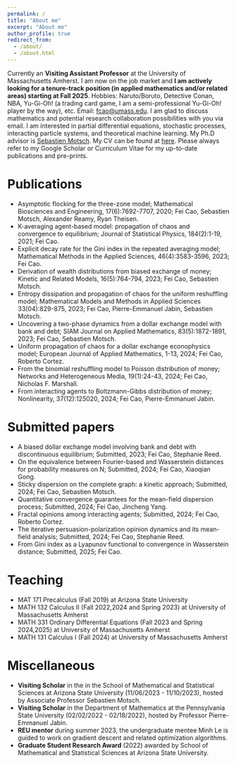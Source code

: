 ```yaml
---
permalink: /
title: "About me"
excerpt: "About me"
author_profile: true
redirect_from: 
  - /about/
  - /about.html
---
```


Currently an **Visiting Assistant Professor** at the University of Massachusetts Amherst. I am now on the job market and **I am actively looking for a tenure-track position (in applied mathematics and/or related areas) starting at Fall 2025**.
Hobbies: Naruto/Boruto, Detective Conan, NBA, Yu-Gi-Oh! (a trading card game, I am a semi-professional Yu-Gi-Oh! player by the way), etc. 
Email: fcao@umass.edu. 
I am glad to discuss mathematics and potential research collaboration possibilities with you via email. 
I am interested in partial differential equations, stochastic processes, interacting particle systems, and theoretical machine learning. 
My Ph.D advisor is [Sebastien Motsch](https://scholar.google.com/citations?user=OY7cVvgAAAAJ&hl=en). 
My CV can be found at [here](https://feicao1995.github.io/files/CV_FeiCao.pdf). Please always refer to my Google Scholar or Curriculum Vitae for my up-to-date publications and pre-prints.

Publications 
======
+ Asymptotic flocking for the three-zone model; Mathematical Biosciences and Engineering, 17(6):7692-7707, 2020; Fei Cao, Sebastien Motsch, Alexander Reamy, Ryan Theisen.
+ K-averaging agent-based model: propagation of chaos and convergence to equilibrium; Journal of Statistical Physics, 184(2):1-19, 2021; Fei Cao.
+ Explicit decay rate for the Gini index in the repeated averaging model; Mathematical Methods in the Applied Sciences, 46(4):3583-3596, 2023; Fei Cao.
+ Derivation of wealth distributions from biased exchange of money; Kinetic and Related Models, 16(5):764-794, 2023; Fei Cao, Sebastien Motsch.
+ Entropy dissipation and propagation of chaos for the uniform reshuffling model; Mathematical Models and Methods in Applied Sciences 33(04):829-875, 2023; Fei Cao, Pierre-Emmanuel Jabin, Sebastien Motsch.
+ Uncovering a two-phase dynamics from a dollar exchange model with bank and debt; SIAM Journal on Applied Mathematics, 83(5):1872-1891, 2023; Fei Cao, Sebastien Motsch.
+ Uniform propagation of chaos for a dollar exchange econophysics model; European Journal of Applied Mathematics, 1-13, 2024; Fei Cao, Roberto Cortez.
+ From the binomial reshuffling model to Poisson distribution of money; Networks and Heterogeneous Media, 19(1):24-43, 2024; Fei Cao, Nicholas F. Marshall.
+ From interacting agents to Boltzmann-Gibbs distribution of money; Nonlinearity, 37(12):125020, 2024; Fei Cao, Pierre-Emmanuel Jabin.

Submitted papers
======
+ A biased dollar exchange model involving bank and debt with discontinuous equilibrium; Submitted, 2023; Fei Cao, Stephanie Reed.
+ On the equivalence between Fourier-based and Wasserstein distances for probability measures on N; Submitted, 2024; Fei Cao, Xiaoqian Gong.
+ Sticky dispersion on the complete graph: a kinetic approach; Submitted, 2024; Fei Cao, Sebastien Motsch.
+ Quantitative convergence guarantees for the mean-field dispersion process; Submitted, 2024; Fei Cao, Jincheng Yang.
+ Fractal opinions among interacting agents; Submitted, 2024; Fei Cao, Roberto Cortez.
+ The iterative persuasion-polarization opinion dynamics and its mean-field analysis; Submitted, 2024; Fei Cao, Stephanie Reed.
+ From Gini index as a Lyapunov functional to convergence in Wasserstein distance; Submitted, 2025; Fei Cao.

Teaching
======
+ MAT 171 Precalculus (Fall 2019) at Arizona State University
+ MATH 132 Calculus II (Fall 2022,2024 and Spring 2023) at University of Massachusetts Amherst
+ MATH 331 Ordinary Differential Equations (Fall 2023 and Spring 2024,2025) at University of Massachusetts Amherst
+ MATH 131 Calculus I (Fall 2024) at University of Massachusetts Amherst

Miscellaneous
======
+ **Visiting Scholar** in the in the School of Mathematical and Statistical Sciences at Arizona State University (11/06/2023 - 11/10/2023), hosted by Associate Professor Sebastien Motsch.
+ **Visiting Scholar** in the Department of Mathematics at the Pennsylvania State University (02/02/2022 - 02/18/2022), hosted by Professor Pierre-Emmanuel Jabin.
+ **REU mentor** during summer 2023, the undergraduate mentee Minh Le is guided to work on gradient descent and related optimization algorithms.
+ **Graduate Student Research Award** (2022) awarded by School of Mathematical and Statistical Sciences at Arizona State University.


